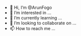 - 👋 Hi, I’m @ArunFogo
- 👀 I’m interested in ...
- 🌱 I’m currently learning ...
- 💞️ I’m looking to collaborate on ...
- 📫 How to reach me ...

<!---
ArunFogo/ArunFogo is a ✨ special ✨ repository because its `README.md` (this file) appears on your GitHub profile.
You can click the Preview link to take a look at your changes.
--->
